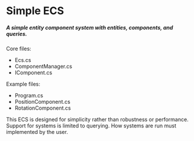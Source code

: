 # Simple ECS
##### A simple entity component system with entities, components, and queries.

Core files:
- Ecs.cs
- ComponentManager.cs
- IComponent.cs

Example files:
- Program.cs
- PositionComponent.cs
- RotationComponent.cs

This ECS is designed for simplicity rather than robustness or performance. Support for systems is limited to querying. How systems are run must implemented by the user.
